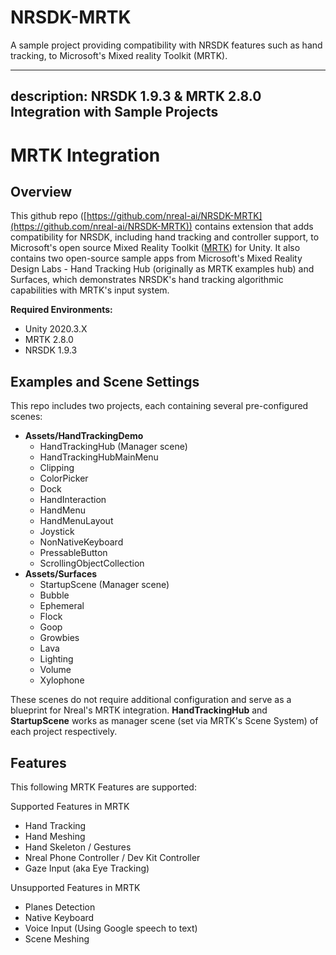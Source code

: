 # NRSDK-MRTK
A sample project providing compatibility with NRSDK features such as hand tracking, to Microsoft's Mixed reality Toolkit (MRTK).

---
description: NRSDK 1.9.3 & MRTK 2.8.0 Integration with Sample Projects
---

# MRTK Integration

## Overview

This github repo ([https://github.com/nreal-ai/NRSDK-MRTK](https://github.com/nreal-ai/NRSDK-MRTK)) contains extension that adds compatibility for NRSDK, including hand tracking and controller support, to Microsoft's open source Mixed Reality Toolkit ([MRTK](https://docs.microsoft.com/en-us/windows/mixed-reality/develop/unity/mrtk-getting-started)) for Unity. It also contains two open-source sample apps from Microsoft's Mixed Reality Design Labs - Hand Tracking Hub (originally as MRTK examples hub) and Surfaces, which demonstrates NRSDK's hand tracking algorithmic capabilities with MRTK's input system.

**Required Environments:**

* Unity 2020.3.X
* MRTK 2.8.0
* NRSDK 1.9.3

## Examples and Scene Settings

This repo includes two projects, each containing several pre-configured scenes:

* **Assets/HandTrackingDemo**
  * HandTrackingHub (Manager scene)
  * HandTrackingHubMainMenu
  * Clipping
  * ColorPicker
  * Dock
  * HandInteraction
  * HandMenu
  * HandMenuLayout
  * Joystick
  * NonNativeKeyboard
  * PressableButton
  * ScrollingObjectCollection
* **Assets/Surfaces**
  * StartupScene (Manager scene)
  * Bubble
  * Ephemeral
  * Flock
  * Goop
  * Growbies
  * Lava
  * Lighting
  * Volume
  * Xylophone

These scenes do not require additional configuration and serve as a blueprint for Nreal's MRTK integration. **HandTrackingHub** and **StartupScene** works as manager scene (set via MRTK's Scene System) of each project respectively.

## Features

This following MRTK Features are supported:

Supported Features in MRTK

* Hand Tracking
* Hand Meshing
* Hand Skeleton / Gestures
* Nreal Phone Controller / Dev Kit Controller
* Gaze Input (aka Eye Tracking)

Unsupported Features in MRTK

* Planes Detection
* Native Keyboard
* Voice Input (Using Google speech to text)
* Scene Meshing

##
